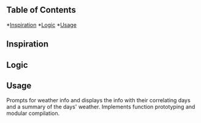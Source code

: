 ## Table of Contents
*[Inspiration](#inspiration)
*[Logic](#logic)
*[Usage](#usage)

## Inspiration


## Logic


## Usage
Prompts for weather info and displays the info with their correlating days and a summary of the days' weather. Implements function prototyping and modular compilation.
